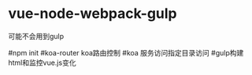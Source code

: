 # vue-node-webpack-gulp
可能不会用到gulp

#npm init
#koa-router koa路由控制
#koa 服务访问指定目录访问
#gulp构建html和监控vue.js变化
